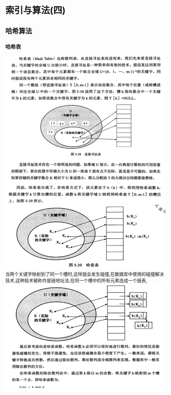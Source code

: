 # 索引与算法(四)
## 哈希算法
### 哈希表
![](_v_images/20190428193957646_778851995.png)
![](_v_images/20190428194147770_1563618594.png)
![](_v_images/20190428194157463_342991032.png)
当两个关键字映射到了同一个槽时,这样就会发生碰撞,在数据库中使用的碰撞解决技术,这种技术被称作是链地址法,在同一个槽中的所有元素连成一个链表,
![](_v_images/20190428194437919_1925465867.png)
![](_v_images/20190428194504725_25336793.png)
